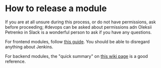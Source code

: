 # How to release a module

If you are at all unsure during this process, or do not have permissions, ask before proceeding;
#devops can be asked about permissions adn Oleksii Petrenko in Slack is a wonderful person to ask if
you have any questions.

For frontend modules, follow
[this guide](https://github.com/folio-org/stripes/blob/master/doc/release-procedure.md#release-procedure).
You should be able to disregard anything about Jenkins.

For backend modules, the "quick summary" on
[this wiki page](https://dev.folio.org/guidelines/release-procedures/) is a good reference.
